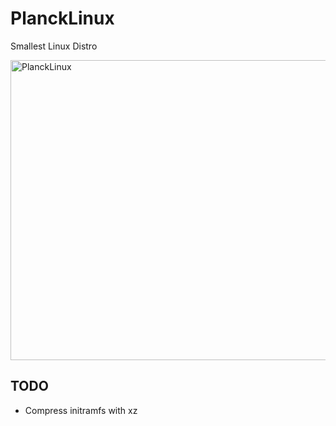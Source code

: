 # PlanckLinux

Smallest Linux Distro

<img width="720" height="480" alt="PlanckLinux" src="https://github.com/user-attachments/assets/08a6c634-12e0-4f1a-ae25-0be185da7d0e" />

## TODO
- Compress initramfs with xz
